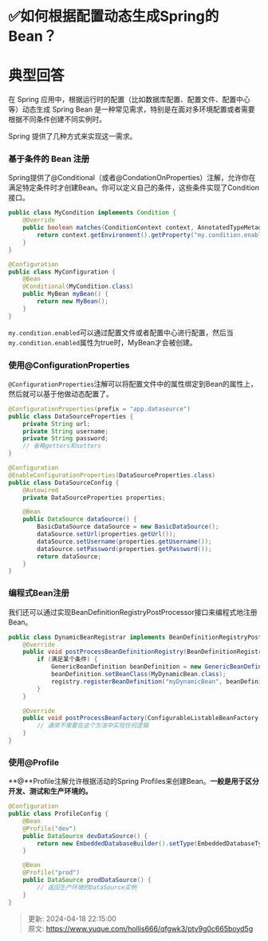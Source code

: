 # ✅如何根据配置动态生成Spring的Bean？

# 典型回答


在 Spring 应用中，根据运行时的配置（比如数据库配置、配置文件、配置中心等）动态生成 Spring Bean 是一种常见需求，特别是在面对多环境配置或者需要根据不同条件创建不同实例时。



Spring 提供了几种方式来实现这一需求。



### <font style="color:rgb(13, 13, 13);">基于条件的 Bean 注册</font>


Spring提供了@Conditional（或者@CondationOnProperties）注解，允许你在满足特定条件时才创建Bean。你可以定义自己的条件，这些条件实现了Condition接口。



```java
public class MyCondition implements Condition {
    @Override
    public boolean matches(ConditionContext context, AnnotatedTypeMetadata metadata) {
        return context.getEnvironment().getProperty("my.condition.enabled", Boolean.class, false);
    }
}

@Configuration
public class MyConfiguration {
    @Bean
    @Conditional(MyCondition.class)
    public MyBean myBean() {
        return new MyBean();
    }
}

```



`my.condition.enabled`可以通过配置文件或者配置中心进行配置，然后当`my.condition.enabled`属性为true时，MyBean才会被创建。



### <font style="color:rgb(13, 13, 13);">使用@ConfigurationProperties</font>


`@ConfigurationProperties`注解可以将配置文件中的属性绑定到Bean的属性上，然后就可以基于他做动态配置了。



```java
@ConfigurationProperties(prefix = "app.datasource")
public class DataSourceProperties {
    private String url;
    private String username;
    private String password;
    // 省略getters和setters
}

@Configuration
@EnableConfigurationProperties(DataSourceProperties.class)
public class DataSourceConfig {
    @Autowired
    private DataSourceProperties properties;

    @Bean
    public DataSource dataSource() {
        BasicDataSource dataSource = new BasicDataSource();
        dataSource.setUrl(properties.getUrl());
        dataSource.setUsername(properties.getUsername());
        dataSource.setPassword(properties.getPassword());
        return dataSource;
    }
}
```



### 编程式Bean注册
我们还可以通过实现BeanDefinitionRegistryPostProcessor接口来编程式地注册Bean。



```java
public class DynamicBeanRegistrar implements BeanDefinitionRegistryPostProcessor {
    @Override
    public void postProcessBeanDefinitionRegistry(BeanDefinitionRegistry registry) throws BeansException {
        if (满足某个条件) {
            GenericBeanDefinition beanDefinition = new GenericBeanDefinition();
            beanDefinition.setBeanClass(MyDynamicBean.class);
            registry.registerBeanDefinition("myDynamicBean", beanDefinition);
        }
    }

    @Override
    public void postProcessBeanFactory(ConfigurableListableBeanFactory beanFactory) throws BeansException {
        // 通常不需要在这个方法中实现任何逻辑
    }
}

```



### 使用@Profile


**<font style="color:rgb(13, 13, 13);">@</font>**Profile注解允许根据活动的Spring Profiles来创建Bean。**一般是用于区分开发、测试和生产环境的。**



```java
@Configuration
public class ProfileConfig {
    @Bean
    @Profile("dev")
    public DataSource devDataSource() {
        return new EmbeddedDatabaseBuilder().setType(EmbeddedDatabaseType.H2).build();
    }

    @Bean
    @Profile("prod")
    public DataSource prodDataSource() {
        // 返回生产环境的DataSource实例
    }
}
```





> 更新: 2024-04-18 22:15:00  
> 原文: <https://www.yuque.com/hollis666/qfgwk3/ptv9g0c665boyd5g>